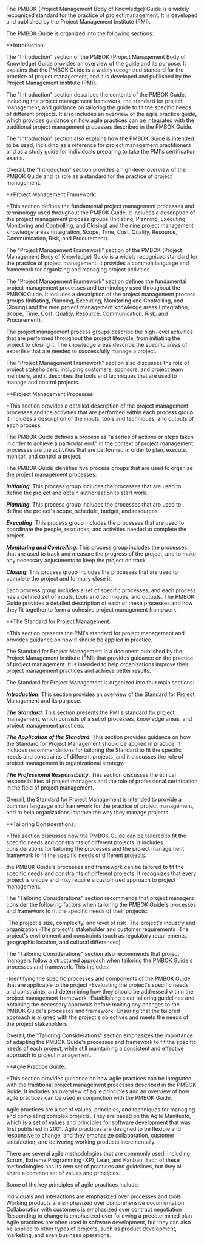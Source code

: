 The PMBOK (Project Management Body of Knowledge) Guide is a widely recognized standard for the practice of project management. It is developed and published by the Project Management Institute (PMI).

The PMBOK Guide is organized into the following sections:

**Introduction: 

The "Introduction" section of the PMBOK (Project Management Body of Knowledge) Guide provides an overview of the guide and its purpose. It explains that the PMBOK Guide is a widely recognized standard for the practice of project management, and it is developed and published by the Project Management Institute (PMI).

The "Introduction" section describes the contents of the PMBOK Guide, including the project management framework, the standard for project management, and guidance on tailoring the guide to fit the specific needs of different projects. It also includes an overview of the agile practice guide, which provides guidance on how agile practices can be integrated with the traditional project management processes described in the PMBOK Guide.

The "Introduction" section also explains how the PMBOK Guide is intended to be used, including as a reference for project management practitioners and as a study guide for individuals preparing to take the PMI's certification exams.

Overall, the "Introduction" section provides a high-level overview of the PMBOK Guide and its role as a standard for the practice of project management.

**Project Management Framework: 

*This section defines the fundamental project management processes and terminology used throughout the PMBOK Guide. It includes a description of the project management process groups (Initiating, Planning, Executing, Monitoring and Controlling, and Closing) and the nine project management knowledge areas (Integration, Scope, Time, Cost, Quality, Resource, Communication, Risk, and Procurement).

The "Project Management Framework" section of the PMBOK (Project Management Body of Knowledge) Guide is a widely recognized standard for the practice of project management. It provides a common language and framework for organizing and managing project activities.

The "Project Management Framework" section defines the fundamental project management processes and terminology used throughout the PMBOK Guide. It includes a description of the project management process groups (Initiating, Planning, Executing, Monitoring and Controlling, and Closing) and the nine project management knowledge areas (Integration, Scope, Time, Cost, Quality, Resource, Communication, Risk, and Procurement).

The project management process groups describe the high-level activities that are performed throughout the project lifecycle, from initiating the project to closing it. The knowledge areas describe the specific areas of expertise that are needed to successfully manage a project.

The "Project Management Framework" section also discusses the role of project stakeholders, including customers, sponsors, and project team members, and it describes the tools and techniques that are used to manage and control projects.

**Project Management Processes: 

*This section provides a detailed description of the project management processes and the activities that are performed within each process group. It includes a description of the inputs, tools and techniques, and outputs of each process.

The PMBOK Guide defines a process as "a series of actions or steps taken in order to achieve a particular end." In the context of project management, processes are the activities that are performed in order to plan, execute, monitor, and control a project.

The PMBOK Guide identifies five process groups that are used to organize the project management processes:

***Initiating***: This process group includes the processes that are used to define the project and obtain authorization to start work.

***Planning***: This process group includes the processes that are used to define the project's scope, schedule, budget, and resources.

***Executing***: This process group includes the processes that are used to coordinate the people, resources, and activities needed to complete the project.

***Monitoring and Controlling***: This process group includes the processes that are used to track and measure the progress of the project, and to make any necessary adjustments to keep the project on track.

***Closing***: This process group includes the processes that are used to complete the project and formally close it.

Each process group includes a set of specific processes, and each process has a defined set of inputs, tools and techniques, and outputs. The PMBOK Guide provides a detailed description of each of these processes and how they fit together to form a cohesive project management framework.

**The Standard for Project Management: 

*This section presents the PMI's standard for project management and provides guidance on how it should be applied in practice.

The Standard for Project Management is a document published by the Project Management Institute (PMI) that provides guidance on the practice of project management. It is intended to help organizations improve their project management practices and achieve better results.

The Standard for Project Management is organized into four main sections:

***Introduction***: This section provides an overview of the Standard for Project Management and its purpose.

***The Standard***: This section presents the PMI's standard for project management, which consists of a set of processes, knowledge areas, and project management practices.

***The Application of the Standard***: This section provides guidance on how the Standard for Project Management should be applied in practice. It includes recommendations for tailoring the Standard to fit the specific needs and constraints of different projects, and it discusses the role of project management in organizational strategy.

***The Professional Responsibility***: This section discusses the ethical responsibilities of project managers and the role of professional certification in the field of project management.

Overall, the Standard for Project Management is intended to provide a common language and framework for the practice of project management, and to help organizations improve the way they manage projects.

**Tailoring Considerations: 

*This section discusses how the PMBOK Guide can be tailored to fit the specific needs and constraints of different projects. It includes considerations for tailoring the processes and the project management framework to fit the specific needs of different projects.

the PMBOK Guide's processes and framework can be tailored to fit the specific needs and constraints of different projects. It recognizes that every project is unique and may require a customized approach to project management.

The "Tailoring Considerations" section recommends that project managers consider the following factors when tailoring the PMBOK Guide's processes and framework to fit the specific needs of their projects:

-The project's size, complexity, and level of risk
-The project's industry and organization
-The project's stakeholder and customer requirements
-The project's environment and constraints (such as regulatory requirements, geographic location, and cultural differences)

The "Tailoring Considerations" section also recommends that project managers follow a structured approach when tailoring the PMBOK Guide's processes and framework. This includes:

-Identifying the specific processes and components of the PMBOK Guide that are applicable to the project
-Evaluating the project's specific needs and constraints, and determining how they should be addressed within the project management framework
-Establishing clear tailoring guidelines and obtaining the necessary approvals before making any changes to the PMBOK Guide's processes and framework
-Ensuring that the tailored approach is aligned with the project's objectives and meets the needs of the project stakeholders

Overall, the "Tailoring Considerations" section emphasizes the importance of adapting the PMBOK Guide's processes and framework to fit the specific needs of each project, while still maintaining a consistent and effective approach to project management.

**Agile Practice Guide: 

*This section provides guidance on how agile practices can be integrated with the traditional project management processes described in the PMBOK Guide. It includes an overview of agile principles and an overview of how agile practices can be used in conjunction with the PMBOK Guide.

Agile practices are a set of values, principles, and techniques for managing and completing complex projects. They are based on the Agile Manifesto, which is a set of values and principles for software development that was first published in 2001. Agile practices are designed to be flexible and responsive to change, and they emphasize collaboration, customer satisfaction, and delivering working products incrementally.

There are several agile methodologies that are commonly used, including Scrum, Extreme Programming (XP), Lean, and Kanban. Each of these methodologies has its own set of practices and guidelines, but they all share a common set of values and principles.

Some of the key principles of agile practices include:

Individuals and interactions are emphasized over processes and tools
Working products are emphasized over comprehensive documentation
Collaboration with customers is emphasized over contract negotiation
Responding to change is emphasized over following a predetermined plan
Agile practices are often used in software development, but they can also be applied to other types of projects, such as product development, marketing, and even business operations.
